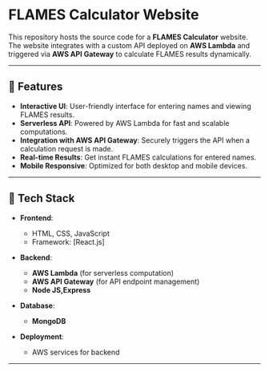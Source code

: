 # FLAMES Calculator Website

This repository hosts the source code for a **FLAMES Calculator** website. The website integrates with a custom API deployed on **AWS Lambda** and triggered via **AWS API Gateway** to calculate FLAMES results dynamically.

---

## 🚀 Features

- **Interactive UI**: User-friendly interface for entering names and viewing FLAMES results.
- **Serverless API**: Powered by AWS Lambda for fast and scalable computations.
- **Integration with AWS API Gateway**: Securely triggers the API when a calculation request is made.
- **Real-time Results**: Get instant FLAMES calculations for entered names.
- **Mobile Responsive**: Optimized for both desktop and mobile devices.

---

## 🔧 Tech Stack

- **Frontend**:
  - HTML, CSS, JavaScript
  - Framework: [React.js]
  
- **Backend**:
  - **AWS Lambda** (for serverless computation)
  - **AWS API Gateway** (for API endpoint management)
  - **Node JS,Express**
 
- **Database**:
  - **MongoDB**
  
- **Deployment**:
  - AWS services for backend
---
